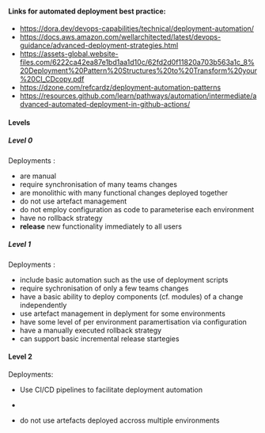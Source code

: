 
#### Links for automated deployment best practice: 

- https://dora.dev/devops-capabilities/technical/deployment-automation/
- https://docs.aws.amazon.com/wellarchitected/latest/devops-guidance/advanced-deployment-strategies.html
- https://assets-global.website-files.com/6222ca42ea87e1bd1aa1d10c/62fd2d0f11820a703b563a1c_8%20Deployment%20Pattern%20Structures%20to%20Transform%20your%20CI_CDcopy.pdf
- https://dzone.com/refcardz/deployment-automation-patterns
- https://resources.github.com/learn/pathways/automation/intermediate/advanced-automated-deployment-in-github-actions/

#### Levels 

##### Level 0

Deployments :

- are manual
- require synchronisation of many teams changes
- are monolithic with many functional changes deployed together
- do not use artefact management
- do not employ configuration as code to parameterise each environment
- have no rollback strategy
- **release** new functionality immediately to all users


##### Level 1

Deployments :

- include basic automation such as the use of deployment scripts
- require sychronisation of only a few teams changes
- have a basic ability to deploy components (cf. modules) of a change independently
- use artefact management in deplyment for some environments
- have some level of per environment paramertisation via configuration
- have a manually executed rollback strategy
- can support basic incremental release startegies

#### Level 2

Deployments:

- Use CI/CD pipelines to facilitate deployment automation
- 




- do not use artefacts deployed accross multiple environments
